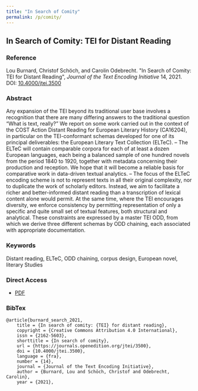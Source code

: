 ```yaml
---
title: "In Search of Comity"
permalink: /p/comity/
---
```


<meta name="citation_title" content="In Search of Comity: TEI for Distant Reading">
<meta name="citation_author" content="Lou Burnard">
<meta name="citation_publication_date" content="2021">
<meta name="citation_journal_title" content="Journal of the Text Encoding Initiative">
<meta name="citation_issue" content="14">


## In Search of Comity: TEI for Distant Reading

### Reference

Lou Burnard, Christof Schöch, and Carolin Odebrecht. "In Search of Comity: TEI for Distant Reading", _Journal of the Text Encoding Initiative_ 14, 2021. DOI: [10.4000/jtei.3500](https://doi.org/10.4000/jtei.3500)

### Abstract

Any expansion of the TEI beyond its traditional user base involves a recognition that there are many differing answers to the traditional question “What is text, really?” We report on some work carried out in the context of the COST Action Distant Reading for European Literary History (CA16204), in particular on the TEI-conformant schemas developed for one of its principal deliverables: the European Literary Text Collection (ELTeC). – The ELTeC will contain comparable corpora for each of at least a dozen European languages, each being a balanced sample of one hundred novels from the period 1840 to 1920, together with metadata concerning their production and reception. We hope that it will become a reliable basis for comparative work in data-driven textual analytics. – The focus of the ELTeC encoding scheme is not to represent texts in all their original complexity, nor to duplicate the work of scholarly editors. Instead, we aim to facilitate a richer and better-informed distant reading than a transcription of lexical content alone would permit. At the same time, where the TEI encourages diversity, we enforce consistency by permitting representation of only a specific and quite small set of textual features, both structural and analytical. These constraints are expressed by a master TEI ODD, from which we derive three different schemas by ODD chaining, each associated with appropriate documentation.

### Keywords

Distant reading, ELTeC, ODD chaining, corpus design, European novel, literary Studies

### Direct Access

* [PDF](https://github.com/distantreading/compendium/blob/main/f/comity.pdf)

### BibTex

```
@article{burnard_search_2021,
	title = {In search of comity: {TEI} for distant reading},
	copyright = {Creative Commons Attribution 4.0 International},
	issn = {2162-5603},
	shorttitle = {In search of comity},
	url = {https://journals.openedition.org/jtei/3500},
	doi = {10.4000/jtei.3500},
	language = {fra},
	number = {14},
	journal = {Journal of the Text Encoding Initiative},
	author = {Burnard, Lou and Schöch, Christof and Odebrecht, Carolin},
	year = {2021},
```

<span class='Z3988' title='url_ver=Z39.88-2004&amp;ctx_ver=Z39.88-2004&amp;rfr_id=info%3Asid%2Fzotero.org%3A2&amp;rft_id=info%3Adoi%2F10.4000%2Fjtei.3500&amp;rft_val_fmt=info%3Aofi%2Ffmt%3Akev%3Amtx%3Ajournal&amp;rft.genre=article&amp;rft.atitle=In%20search%20of%20comity%3A%20TEI%20for%20distant%20reading&amp;rft.jtitle=Journal%20of%20the%20Text%20Encoding%20Initiative&amp;rft.issue=14&amp;rft.aufirst=Lou&amp;rft.aulast=Burnard&amp;rft.au=Lou%20Burnard&amp;rft.au=Christof%20Sch%C3%B6ch&amp;rft.au=Carolin%20Odebrecht&amp;rft.date=2021&amp;rft.issn=2162-5603&amp;rft.language=fr'></span>